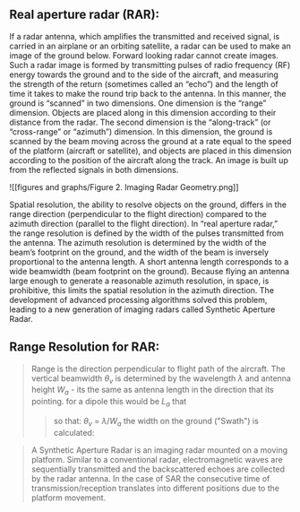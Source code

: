 ## Real aperture radar (RAR):

If a radar antenna, which amplifies the transmitted and received signal, is carried in an airplane or an orbiting satellite, a radar can be used to make an image of the ground below. Forward looking radar cannot create images.  Such a radar image is formed by transmitting pulses of radio frequency (RF) energy towards the ground and to the side of the aircraft, and measuring the strength of the return (sometimes called an “echo”) and the length of time it takes to make the round trip back to the antenna. In this manner, the ground is “scanned” in two dimensions. One dimension is the “range” dimension. Objects are placed along in this dimension according to their distance from the radar. The second dimension is the “along-track” (or “cross-range” or “azimuth”) dimension. In this dimension, the ground is scanned by the beam moving across the ground at a rate equal to the speed of the platform (aircraft or satellite), and objects are placed in this dimension according to the position of the aircraft along the track. An image is built up from the reflected signals in both dimensions.

![[figures and graphs/Figure 2. Imaging Radar Geometry.png]]

Spatial resolution, the ability to resolve objects on the ground, differs in the range direction (perpendicular to the flight direction) compared to the azimuth direction (parallel to the flight direction). In “real aperture radar,” the range resolution is defined by the width of the pulses transmitted from the antenna. The azimuth resolution is determined by the width of the beam’s footprint on the ground, and the width of the beam is inversely proportional to the antenna length. A short antenna length corresponds to a wide beamwidth (beam footprint on the ground). Because flying an antenna large enough to generate a reasonable azimuth resolution, in space, is prohibitive, this limits the spatial resolution in the azimuth direction. The development of advanced processing algorithms solved this problem, leading to a new generation of imaging radars called Synthetic Aperture Radar.

## Range Resolution for RAR: 

> Range is the direction perpendicular to flight path of the aircraft. The vertical beamwidth $θ_v$ is determined by the wavelength $λ$ and antenna height $W_a$  - its the same as antenna length in the direction that its pointing. for a dipole this would be $L_a$ that 
>> so that: $θ_v$ = $λ$/$W_a$ 
	the width on the ground ("Swath") is calculated: 
	


>A Synthetic Aperture Radar is an imaging radar mounted on a moving platform. Similar to a conventional radar, electromagnetic waves are sequentially transmitted and the backscattered echoes are collected by the radar antenna. In the case of SAR the consecutive time of transmission/reception translates into different positions due to the platform movement.


